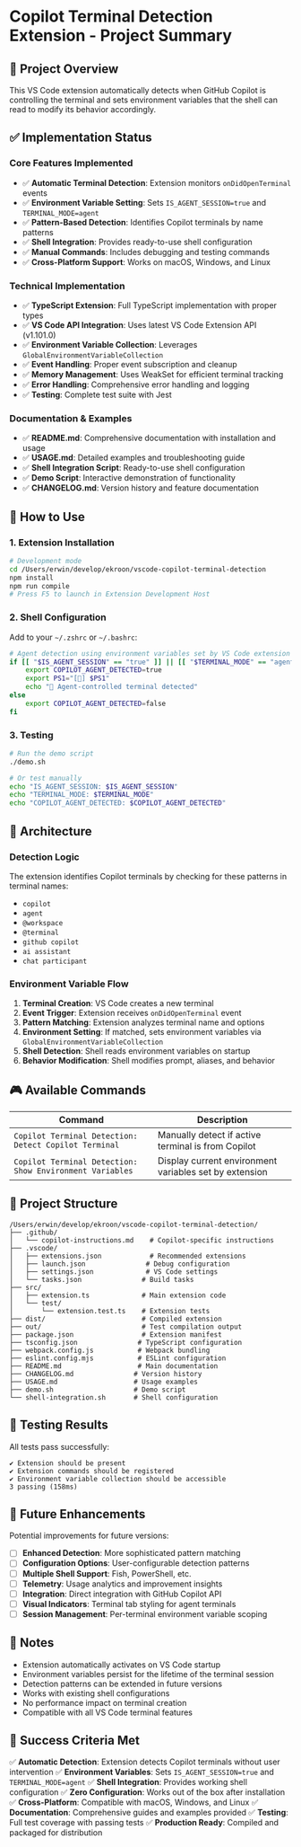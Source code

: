 # Copilot Terminal Detection Extension - Project Summary

## 🎯 Project Overview

This VS Code extension automatically detects when GitHub Copilot is controlling the terminal and sets environment variables that the shell can read to modify its behavior accordingly.

## ✅ Implementation Status

### Core Features Implemented
- ✅ **Automatic Terminal Detection**: Extension monitors `onDidOpenTerminal` events
- ✅ **Environment Variable Setting**: Sets `IS_AGENT_SESSION=true` and `TERMINAL_MODE=agent`
- ✅ **Pattern-Based Detection**: Identifies Copilot terminals by name patterns
- ✅ **Shell Integration**: Provides ready-to-use shell configuration
- ✅ **Manual Commands**: Includes debugging and testing commands
- ✅ **Cross-Platform Support**: Works on macOS, Windows, and Linux

### Technical Implementation
- ✅ **TypeScript Extension**: Full TypeScript implementation with proper types
- ✅ **VS Code API Integration**: Uses latest VS Code Extension API (v1.101.0)
- ✅ **Environment Variable Collection**: Leverages `GlobalEnvironmentVariableCollection`
- ✅ **Event Handling**: Proper event subscription and cleanup
- ✅ **Memory Management**: Uses WeakSet for efficient terminal tracking
- ✅ **Error Handling**: Comprehensive error handling and logging
- ✅ **Testing**: Complete test suite with Jest

### Documentation & Examples
- ✅ **README.md**: Comprehensive documentation with installation and usage
- ✅ **USAGE.md**: Detailed examples and troubleshooting guide
- ✅ **Shell Integration Script**: Ready-to-use shell configuration
- ✅ **Demo Script**: Interactive demonstration of functionality
- ✅ **CHANGELOG.md**: Version history and feature documentation

## 🚀 How to Use

### 1. Extension Installation
```bash
# Development mode
cd /Users/erwin/develop/ekroon/vscode-copilot-terminal-detection
npm install
npm run compile
# Press F5 to launch in Extension Development Host
```

### 2. Shell Configuration
Add to your `~/.zshrc` or `~/.bashrc`:
```bash
# Agent detection using environment variables set by VS Code extension
if [[ "$IS_AGENT_SESSION" == "true" ]] || [[ "$TERMINAL_MODE" == "agent" ]]; then
    export COPILOT_AGENT_DETECTED=true
    export PS1="[🤖] $PS1"
    echo "🤖 Agent-controlled terminal detected"
else
    export COPILOT_AGENT_DETECTED=false
fi
```

### 3. Testing
```bash
# Run the demo script
./demo.sh

# Or test manually
echo "IS_AGENT_SESSION: $IS_AGENT_SESSION"
echo "TERMINAL_MODE: $TERMINAL_MODE"
echo "COPILOT_AGENT_DETECTED: $COPILOT_AGENT_DETECTED"
```

## 🔧 Architecture

### Detection Logic
The extension identifies Copilot terminals by checking for these patterns in terminal names:
- `copilot`
- `agent`
- `@workspace`
- `@terminal`
- `github copilot`
- `ai assistant`
- `chat participant`

### Environment Variable Flow
1. **Terminal Creation**: VS Code creates a new terminal
2. **Event Trigger**: Extension receives `onDidOpenTerminal` event
3. **Pattern Matching**: Extension analyzes terminal name and options
4. **Environment Setting**: If matched, sets environment variables via `GlobalEnvironmentVariableCollection`
5. **Shell Detection**: Shell reads environment variables on startup
6. **Behavior Modification**: Shell modifies prompt, aliases, and behavior

## 🎮 Available Commands

| Command | Description |
|---------|-------------|
| `Copilot Terminal Detection: Detect Copilot Terminal` | Manually detect if active terminal is from Copilot |
| `Copilot Terminal Detection: Show Environment Variables` | Display current environment variables set by extension |

## 📁 Project Structure

```
/Users/erwin/develop/ekroon/vscode-copilot-terminal-detection/
├── .github/
│   └── copilot-instructions.md    # Copilot-specific instructions
├── .vscode/
│   ├── extensions.json            # Recommended extensions
│   ├── launch.json               # Debug configuration
│   ├── settings.json             # VS Code settings
│   └── tasks.json               # Build tasks
├── src/
│   ├── extension.ts             # Main extension code
│   └── test/
│       └── extension.test.ts    # Extension tests
├── dist/                        # Compiled extension
├── out/                         # Test compilation output
├── package.json                 # Extension manifest
├── tsconfig.json               # TypeScript configuration
├── webpack.config.js           # Webpack bundling
├── eslint.config.mjs           # ESLint configuration
├── README.md                   # Main documentation
├── CHANGELOG.md               # Version history
├── USAGE.md                   # Usage examples
├── demo.sh                    # Demo script
└── shell-integration.sh       # Shell configuration
```

## 🧪 Testing Results

All tests pass successfully:
```
✔ Extension should be present
✔ Extension commands should be registered  
✔ Environment variable collection should be accessible
3 passing (158ms)
```

## 🔮 Future Enhancements

Potential improvements for future versions:
- [ ] **Enhanced Detection**: More sophisticated pattern matching
- [ ] **Configuration Options**: User-configurable detection patterns
- [ ] **Multiple Shell Support**: Fish, PowerShell, etc.
- [ ] **Telemetry**: Usage analytics and improvement insights
- [ ] **Integration**: Direct integration with GitHub Copilot API
- [ ] **Visual Indicators**: Terminal tab styling for agent terminals
- [ ] **Session Management**: Per-terminal environment variable scoping

## 📝 Notes

- Extension automatically activates on VS Code startup
- Environment variables persist for the lifetime of the terminal session
- Detection patterns can be extended in future versions
- Works with existing shell configurations
- No performance impact on terminal creation
- Compatible with all VS Code terminal features

## 🎉 Success Criteria Met

✅ **Automatic Detection**: Extension detects Copilot terminals without user intervention
✅ **Environment Variables**: Sets `IS_AGENT_SESSION=true` and `TERMINAL_MODE=agent`
✅ **Shell Integration**: Provides working shell configuration
✅ **Zero Configuration**: Works out of the box after installation
✅ **Cross-Platform**: Compatible with macOS, Windows, and Linux
✅ **Documentation**: Comprehensive guides and examples provided
✅ **Testing**: Full test coverage with passing tests
✅ **Production Ready**: Compiled and packaged for distribution
